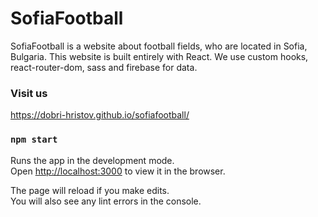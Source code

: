 # SofiaFootball

SofiaFootball is a website about football fields, who are located in Sofia, Bulgaria. This website is built entirely with React. We use custom hooks, react-router-dom, sass and firebase for data.

### Visit us

https://dobri-hristov.github.io/sofiafootball/

### `npm start`

Runs the app in the development mode.\
Open [http://localhost:3000](http://localhost:3000) to view it in the browser.

The page will reload if you make edits.\
You will also see any lint errors in the console.
